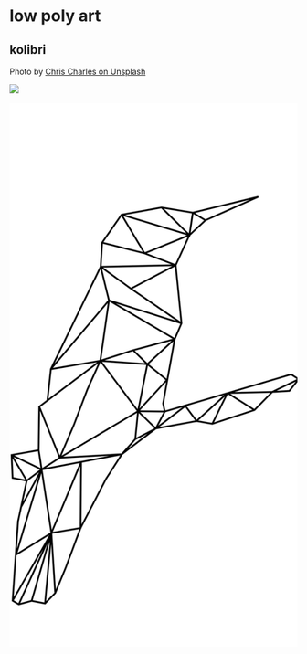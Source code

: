 # low poly art

## kolibri

Photo by [Chris Charles on Unsplash](https://unsplash.com/@licole)

![](https://images.unsplash.com/photo-1520552159191-e28a1d9f0d7e?ixlib=rb-1.2.1&q=80&fm=jpg&crop=entropy&cs=tinysrgb&dl=chris-charles-9APFPoNb9iw-unsplash.jpg&w=640)

![](kolibri.svg)
